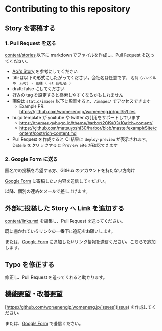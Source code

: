# Contributing to this repository

## Story を寄稿する

### 1. Pull Request を送る

[content/stories](https://github.com/womenengjp/womeneng.jp/tree/main/content/stories) 以下に markdown でファイルを作成し、Pull Request を送ってください。

* [Aoi's Story](https://raw.githubusercontent.com/womenengjp/womeneng.jp/main/content/stories/aoi-story.md) を参考にしてください
* titleは以下の形式にしたがってください。会社名は任意です。
`名前（ハンドルネーム可) - 職種 ( at 会社名 )`
* draft: false にしてください
* 好みの tag を設定すると検索しやすくなるかもしれません
* 画像は `static/images` 以下に配置すると、`/images/` でアクセスできます
  * Example PR: https://github.com/womenengjp/womeneng.jp/pull/5/files
* hugo template が youtube や twitter の引用をサポートしています
  * https://themes.gohugo.io//theme/harbor/2019/03/10/rich-content/
  * https://github.com/matsuyoshi30/harbor/blob/master/exampleSite/content/post/rich-content.md
* Pull Request を作成すると CI 結果に `deploy-preview` が表示されます。Details をクリックすると Preview site が確認できます

### 2. Google Form に送る

匿名での投稿を希望する方、GitHub のアカウントを持たない方向け

[Google Form](https://docs.google.com/forms/d/e/1FAIpQLSfMFWygiOEvMirjsfHTXIMGX23aWpPoZOsjgpwncp6_hz2dXA/viewform) に寄稿したい内容を送信してください。

以降、個別の連絡をメールで差し上げます。

## 外部に投稿した Story へ Link を追加する

[content/links.md](https://github.com/womenengjp/womeneng.jp/blob/main/content/links.md) を編集し、Pull Request を送ってください。

既に書かれているリンクの一番下に追記をお願いします。

または、[Google Form](https://docs.google.com/forms/d/e/1FAIpQLSdOJz2ImghHS2nVUGzqb5VVPCji-vchItSYcMZPFnxobFTS4w/viewform) に追加したいリンク情報を送信ください。こちらで追加します。

## Typo を修正する

修正し、Pull Request を送ってくれると助かります。

## 機能要望・改善要望

[https://github.com/womenengjp/womeneng.jp/issues](Issue) を作成してください。

または、[Google Form](https://docs.google.com/forms/d/e/1FAIpQLScmaHljvsPUyQHDxuLSmczR-ZBzlQZqc9rwPucWcMUneaxKHg/viewform) で送信ください。
